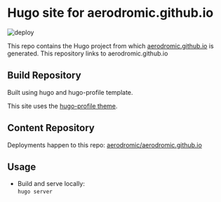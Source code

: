 # Hugo site for aerodromic.github.io
![deploy](https://github.com/aerodromic/aerodromic.github.io.hugo/actions/workflows/gh-pages.yml/badge.svg)

This repo contains the Hugo project from which [aerodromic.github.io](https://aerodromic.github.io) is generated.
This repository links to aerodromic.github.io

## Build Repository
Built using hugo and hugo-profile template.

This site uses the [hugo-profile theme](https://github.com/gurusabarish/hugo-profile/).

## Content Repository
Deployments happen to this repo: [aerodromic/aerodromic.github.io](https://github.com/aerodromic/aerodromic.github.io)

## Usage
* Build and serve locally:  
`hugo server`
